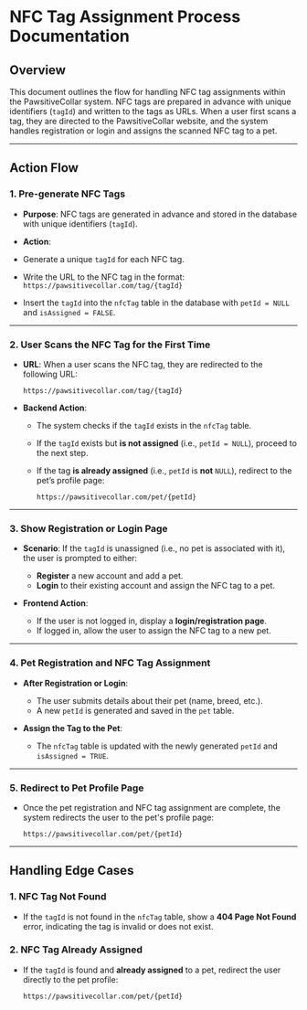 
# NFC Tag Assignment Process Documentation

## Overview

This document outlines the flow for handling NFC tag assignments within the PawsitiveCollar system. NFC tags are prepared in advance with unique identifiers (`tagId`) and written to the tags as URLs. When a user first scans a tag, they are directed to the PawsitiveCollar website, and the system handles registration or login and assigns the scanned NFC tag to a pet.

---

## Action Flow

### 1. Pre-generate NFC Tags
- **Purpose**: NFC tags are generated in advance and stored in the database with unique identifiers (`tagId`).
- **Action**:
 - Generate a unique `tagId` for each NFC tag.
 - Write the URL to the NFC tag in the format:
 `
    https://pawsitivecollar.com/tag/{tagId}
`

  - Insert the `tagId` into the `nfcTag` table in the database with `petId = NULL` and `isAssigned = FALSE`. 

----------

### 2. User Scans the NFC Tag for the First Time

-   **URL**: When a user scans the NFC tag, they are redirected to the following URL:
    
    `https://pawsitivecollar.com/tag/{tagId}` 
    
-   **Backend Action**:
    
    -   The system checks if the `tagId` exists in the `nfcTag` table.
    -   If the `tagId` exists but **is not assigned** (i.e., `petId = NULL`), proceed to the next step.
    -   If the tag **is already assigned** (i.e., `petId` is **not** `NULL`), redirect to the pet’s profile page:
        
        `https://pawsitivecollar.com/pet/{petId}` 
        

----------

### 3. Show Registration or Login Page

-   **Scenario**: If the `tagId` is unassigned (i.e., no pet is associated with it), the user is prompted to either:
    
    -   **Register** a new account and add a pet.
    -   **Login** to their existing account and assign the NFC tag to a pet.
-   **Frontend Action**:
    
    -   If the user is not logged in, display a **login/registration page**.
    -   If logged in, allow the user to assign the NFC tag to a new pet.

----------

### 4. Pet Registration and NFC Tag Assignment

-   **After Registration or Login**:
    
    -   The user submits details about their pet (name, breed, etc.).
    -   A new `petId` is generated and saved in the `pet` table.
    
-   **Assign the Tag to the Pet**:
    
    -   The `nfcTag` table is updated with the newly generated `petId` and `isAssigned = TRUE`.

----------

### 5. Redirect to Pet Profile Page

-   Once the pet registration and NFC tag assignment are complete, the system redirects the user to the pet's profile page:
    
    `https://pawsitivecollar.com/pet/{petId}` 
----------

## Handling Edge Cases

### 1. NFC Tag Not Found

-   If the `tagId` is not found in the `nfcTag` table, show a **404 Page Not Found** error, indicating the tag is invalid or does not exist.

### 2. NFC Tag Already Assigned

-   If the `tagId` is found and **already assigned** to a pet, redirect the user directly to the pet profile:
    
    `https://pawsitivecollar.com/pet/{petId}` 
